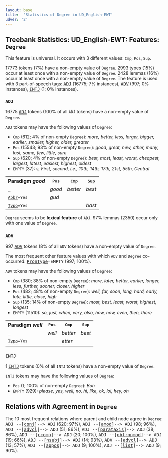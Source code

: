 ```yaml
---
layout: base
title:  'Statistics of Degree in UD_English-EWT'
udver: '2'
---
```


## Treebank Statistics: UD_English-EWT: Features: `Degree`

This feature is universal.
It occurs with 3 different values: `Cmp`, `Pos`, `Sup`.

17773 tokens (7%) have a non-empty value of `Degree`.
2993 types (15%) occur at least once with a non-empty value of `Degree`.
2428 lemmas (16%) occur at least once with a non-empty value of `Degree`.
The feature is used with 3 part-of-speech tags: <tt><a href="en_ewt-pos-ADJ.html">ADJ</a></tt> (16775; 7% instances), <tt><a href="en_ewt-pos-ADV.html">ADV</a></tt> (997; 0% instances), <tt><a href="en_ewt-pos-INTJ.html">INTJ</a></tt> (1; 0% instances).

### `ADJ`

16775 <tt><a href="en_ewt-pos-ADJ.html">ADJ</a></tt> tokens (100% of all `ADJ` tokens) have a non-empty value of `Degree`.

`ADJ` tokens may have the following values of `Degree`:

* `Cmp` (612; 4% of non-empty `Degree`): <em>more, better, less, larger, bigger, earlier, smaller, higher, older, greater</em>
* `Pos` (15543; 93% of non-empty `Degree`): <em>good, great, new, other, many, last, same, few, little, sure</em>
* `Sup` (620; 4% of non-empty `Degree`): <em>best, most, least, worst, cheapest, largest, latest, easiest, highest, oldest</em>
* `EMPTY` (37): <em>s, First, second, i.e., 10th, 14th, 17th, 21st, 55th, Central</em>

<table>
  <tr><th>Paradigm <i>good</i></th><th><tt>Pos</tt></th><th><tt>Cmp</tt></th><th><tt>Sup</tt></th></tr>
  <tr><td><tt>_</tt></td><td><em>good</em></td><td><em>better</em></td><td><em>best</em></td></tr>
  <tr><td><tt><tt><a href="en_ewt-feat-Abbr.html">Abbr</a></tt><tt>=Yes</tt></tt></td><td><em>gud</em></td><td></td><td></td></tr>
  <tr><td><tt><tt><a href="en_ewt-feat-Typo.html">Typo</a></tt><tt>=Yes</tt></tt></td><td></td><td></td><td><em>bast</em></td></tr>
</table>

`Degree` seems to be **lexical feature** of `ADJ`. 97% lemmas (2350) occur only with one value of `Degree`.

### `ADV`

997 <tt><a href="en_ewt-pos-ADV.html">ADV</a></tt> tokens (8% of all `ADV` tokens) have a non-empty value of `Degree`.

The most frequent other feature values with which `ADV` and `Degree` co-occurred: <tt><a href="en_ewt-feat-PronType.html">PronType</a></tt><tt>=EMPTY</tt> (997; 100%).

`ADV` tokens may have the following values of `Degree`:

* `Cmp` (380; 38% of non-empty `Degree`): <em>more, later, better, earlier, longer, less, further, sooner, closer, higher</em>
* `Pos` (482; 48% of non-empty `Degree`): <em>well, far, soon, long, hard, early, late, little, close, high</em>
* `Sup` (135; 14% of non-empty `Degree`): <em>most, best, least, worst, highest, longest</em>
* `EMPTY` (11510): <em>so, just, when, very, also, how, now, even, then, there</em>

<table>
  <tr><th>Paradigm <i>well</i></th><th><tt>Pos</tt></th><th><tt>Cmp</tt></th><th><tt>Sup</tt></th></tr>
  <tr><td><tt>_</tt></td><td><em>well</em></td><td><em>better</em></td><td><em>best</em></td></tr>
  <tr><td><tt><tt><a href="en_ewt-feat-Typo.html">Typo</a></tt><tt>=Yes</tt></tt></td><td></td><td><em>etter</em></td><td></td></tr>
</table>

### `INTJ`

1 <tt><a href="en_ewt-pos-INTJ.html">INTJ</a></tt> tokens (0% of all `INTJ` tokens) have a non-empty value of `Degree`.

`INTJ` tokens may have the following values of `Degree`:

* `Pos` (1; 100% of non-empty `Degree`): <em>Bon</em>
* `EMPTY` (929): <em>please, yes, well, no, hi, like, ok, lol, hey, oh</em>

## Relations with Agreement in `Degree`

The 10 most frequent relations where parent and child node agree in `Degree`:
<tt>ADJ --[<tt><a href="en_ewt-dep-conj.html">conj</a></tt>]--> ADJ</tt> (620; 97%),
<tt>ADJ --[<tt><a href="en_ewt-dep-amod.html">amod</a></tt>]--> ADJ</tt> (98; 96%),
<tt>ADJ --[<tt><a href="en_ewt-dep-advcl.html">advcl</a></tt>]--> ADJ</tt> (51; 86%),
<tt>ADJ --[<tt><a href="en_ewt-dep-parataxis.html">parataxis</a></tt>]--> ADJ</tt> (38; 86%),
<tt>ADJ --[<tt><a href="en_ewt-dep-ccomp.html">ccomp</a></tt>]--> ADJ</tt> (20; 100%),
<tt>ADJ --[<tt><a href="en_ewt-dep-obl-npmod.html">obl:npmod</a></tt>]--> ADJ</tt> (19; 66%),
<tt>ADJ --[<tt><a href="en_ewt-dep-nsubj.html">nsubj</a></tt>]--> ADJ</tt> (14; 93%),
<tt>ADV --[<tt><a href="en_ewt-dep-advcl.html">advcl</a></tt>]--> ADJ</tt> (13; 57%),
<tt>ADJ --[<tt><a href="en_ewt-dep-appos.html">appos</a></tt>]--> ADJ</tt> (9; 100%),
<tt>ADJ --[<tt><a href="en_ewt-dep-list.html">list</a></tt>]--> ADJ</tt> (9; 90%).

